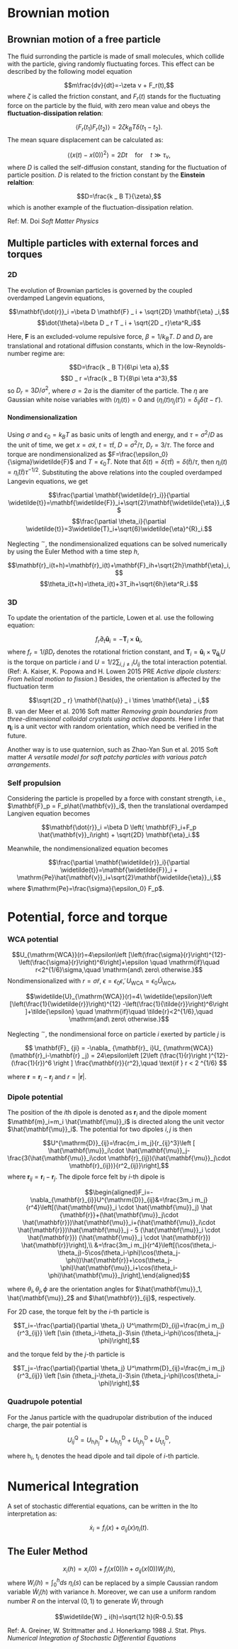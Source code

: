 # Brownian motion

## Brownian motion of a free particle

The fluid surronding the particle is made of small molecules, which collide with the particle, giving randomly fluctuating forces. This effect can be described by the following model equation

$$m\frac{dv}{dt}=-\zeta v + F_r(t),$$
where $\zeta$ is called the friction constant, and $F _ r(t)$ stands for the fluctuating force on the particle by the fluid, with zero mean value and obeys the **fluctuation-dissipation relation**:

$$\langle F _ r(t _ 1) F_ r(t _ 2)\rangle = 2 \zeta k_B T \delta(t _ 1 - t _ 2).$$
The mean square displacement can be calculated as:

$$\langle (x(t)-x(0))^2\rangle = 2Dt\quad \mathrm{for}\quad t\gg \tau _ v,$$
where $D$ is called the self-diffusion constant, standing for the fluctuation of particle position. $D$ is related to the friction constant by the **Einstein relaltion**:

$$D=\frac{k _ B T}{\zeta},$$
which is another example of the fluctuation-dissipation relation.

Ref: M. Doi *Soft Matter Physics*
## Multiple particles with external forces and torques

### 2D
The evolution of Brownian particles is governed by the coupled overdamped Langevin equations,

$$\mathbf{\dot{r}}_i =\beta D \mathbf{F} _ i + \sqrt{2D} \mathbf{\eta} _i,$$
$$\dot{\theta}=\beta D _ r T _ i + \sqrt{2D _ r}\eta^R_i$$

Here, $\mathbf{F}$ is an excluded-volume repulsive force, $\beta=1/k_B T$. $D$ and $D_r$ are translational and rotational diffusion constants, which in the low-Reynolds-number regime are:

$$D=\frac{k _ B T}{6\pi \eta a},$$
$$D _ r =\frac{k _ B T}{8\pi \eta a^3},$$
so $D_r=3D/\sigma^2$, where $\sigma=2 a$ is the diamiter of the particle. The $\eta$ are Gaussian white noise variables with $\langle \eta _ i(t)\rangle=0$ and $\langle\eta _ i(t) \eta _ j(t')\rangle=\delta _ {ij} \delta (t-t')$.

#### Nondimensionalization
Using $\sigma$ and $\epsilon_0=k_B T$ as basic units of length and energy, and $\tau=\sigma^2 / D$ as the unit of time, we get $x=\sigma \widetilde{x}$, $t=\tau \widetilde{t}$, $D=\sigma^2 / \tau$, $D_r = 3/\tau$. The force and torque are nondimensionalized as $F=\frac{\epsilon_0}{\sigma}\widetilde{F}$ and $T=\epsilon_0 \widetilde{T}$.
Note that $\delta(t)=\delta(\tau \widetilde{t})=\delta(\widetilde{t})/\tau$, then $\eta_i(t)=\widetilde{\eta}_i(\widetilde{t})\tau^{-1/2}$. Substituting the above relations into the coupled overdamped Langevin equations, we get

$$\frac{\partial \mathbf{\widetilde{r}_i}}{\partial \widetilde{t}}=\mathbf{\widetilde{F}}_i+\sqrt{2}\mathbf{\widetilde{\eta}}_i,$$
$$\frac{\partial \theta_i}{\partial \widetilde{t}}=3\widetilde{T}_i+\sqrt{6}\widetilde{\eta}^{R}_i.$$

Neglecting $^\sim$, the nondimensionalized equations can be solved numerically by using the Euler Method with a time step $h$,

$$\mathbf{r}_i(t+h)=\mathbf{r}_i(t)+\mathbf{F}_ih+\sqrt{2h}\mathbf{\eta}_i,$$
$$\theta_i(t+h)=\theta_i(t)+3T_ih+\sqrt{6h}\eta^R_i.$$

### 3D
To update the orientation of the particle, Lowen et al. use the following equation:

$$f _ r \partial _t \mathbf{\hat{u}} _ i = - \mathbf{T} _ i \times \mathbf{\hat{u}} _ i,$$
where $f _ r = 1/\beta D _ r$ denotes the rotational friction constant, and $\mathbf{T} _ i = \mathbf{\hat{u}} _ i\times \nabla _ {\mathbf{\hat{u}} _ i} U$ is the torque  on particle *i* and $U=1/2\sum _ {i, j\neq i}U _ {ij}$ the total interaction potential. (Ref: A. Kaiser, K. Popowa and H. Lowen 2015 PRE *Active dipole clusters: From helical motion to fission*.) Besides, the orientation is affected by the fluctuation term

$$\sqrt{2D _ r} \mathbf{\hat{u}} _ i \times \mathbf{\eta} _ i,$$
B. van der Meer et al. 2016 Soft matter *Removing grain boundaries from three-dimensional colloidal crystals using active dopants*. Here I infer that $\mathbf{\eta} _ i$ is a unit vector with random orientation, which need be verified in the future.

Another way is to use quaternion, such as Zhao-Yan Sun et al. 2015 Soft matter *A versatile model for soft patchy particles with various patch arrangements*.

### Self propulsion
Considering the particle is propelled by a force with constant strength, i.e., $\mathbf{F}_p = F_p\hat{\mathbf{v}}_i$, then the translational overdamped Langiven equation becomes

$$\mathbf{\dot{r}}_i =\beta D \left( \mathbf{F}_i+F_p \hat{\mathbf{v}}_i\right) + \sqrt{2D} \mathbf{\eta}_i.$$

Meanwhile, the nondimensionalized equation becomes

$$\frac{\partial \mathbf{\widetilde{r}}_i}{\partial \widetilde{t}}=\mathbf{\widetilde{F}}_i + \mathrm{Pe}\hat{\mathbf{v}}_i+\sqrt{2}\mathbf{\widetilde{\eta}}_i,$$
where $\mathrm{Pe}=\frac{\sigma}{\epsilon_0} F_p$.

# Potential, force and torque

### WCA potential

$$U_{\mathrm{WCA}}(r)=4\epsilon\left [\left(\frac{\sigma}{r}\right)^{12}-\left(\frac{\sigma}{r}\right)^6\right]+\epsilon \quad \mathrm{if}\quad r<2^{1/6}\sigma,\quad \mathrm{and\ zero\ otherwise.}$$
Nondimensionalized with $r=\sigma \widetilde{r}$, $\epsilon=\epsilon_0 \widetilde{\epsilon}$, $U_{\mathrm{WCA}}=\epsilon_0 \widetilde{U}_{\mathrm{WCA}}$,

$$\widetilde{U}_{\mathrm{WCA}}(r)=4\ \widetilde{\epsilon}\left [\left(\frac{1}{\widetilde{r}}\right)^{12} -\left(\frac{1}{\tilde{r}}\right)^6\right ]+\tilde{\epsilon} \quad \mathrm{if}\quad \tilde{r}<2^{1/6},\quad \mathrm{and\ zero\ otherwise.}$$

Neglecting $^\sim$, the nondimensional force on particle $i$ exerted by particle $j$ is

$$
\mathbf{F}_ {ji} = -\nabla_ {\mathbf{r}_ i}U_ {\mathrm{WCA}}(\mathbf{r}_i-\mathbf{r} _j) =
24\epsilon\left [2\left (\frac{1}{r}\right )^{12}-(\frac{1}{r})^6 \right ] \frac{\mathbf{r}}{r^2},\quad  \text{if } r < 2 ^{1/6}
$$

where $\mathbf{r} =\mathbf{r}_i-\mathbf{r}_j$ and $r=|\mathbf{r}|$.

### Dipole potential
The position of the $i$th dipole is denoted as $\mathbf{r}_i$ and the dipole moment $\mathbf{m}_i=m_i \hat{\mathbf{\mu}}_i$ is directed along the unit vector $\hat{\mathbf{\mu}}_i$. The potential for two dipoles $i, j$ is then  

$$U^{\mathrm{D}}_{ij}=\frac{m_i m_j}{r_{ij}^3}\left [ \hat{\mathbf{\mu}}_i\cdot \hat{\mathbf{\mu}}_j-\frac{3(\hat{\mathbf{\mu}}_i\cdot \mathbf{r}_{ij})(\hat{\mathbf{\mu}}_j\cdot \mathbf{r}_{ij})}{r^2_{ij}}\right],$$
where $\mathbf{r}_{ij}=\mathbf{r}_i -\mathbf{r}_j$. The dipole force felt by $i$-th dipole is 

$$\begin{aligned}F_i=-\nabla_{\mathbf{r}_{i}}U^{\mathrm{D}}_{ij}&=\frac{3m_i m_j}{r^4}\left[(\hat{\mathbf{\mu}}_i \cdot \hat{\mathbf{\mu}}_j) \hat {\mathbf{r}}+(\hat{\mathbf{\mu}}_j\cdot \hat{\mathbf{r}})\hat{\mathbf{\mu}}_i+(\hat{\mathbf{\mu}}_i\cdot \hat{\mathbf{r}})\hat{\mathbf{\mu}}_j - 5 (\hat{\mathbf{\mu}}_i \cdot \hat{\mathbf{r}}) (\hat{\mathbf{\mu}}_j \cdot \hat{\mathbf{r}}) \hat{\mathbf{r}}\right],\\ &=\frac{3m_i m_j}{r^4}\left[(\cos(\theta_i-\theta_j)-5\cos(\theta_i-\phi)\cos(\theta_j-\phi))\hat{\mathbf{r}}+\cos(\theta_j-\phi)\hat{\mathbf{\mu}}_i+\cos(\theta_i-\phi)\hat{\mathbf{\mu}}_j\right],\end{aligned}$$

where $\theta_i,\theta_j,\phi$ are the orientation angles for $\hat{\mathbf{\mu}}_1, \hat{\mathbf{\mu}}_2$ and $\hat{\mathbf{r}}_{ij}$, respectively.

For 2D case, the torque felt by the $i$-th particle is

$$T_i=-\frac{\partial}{\partial \theta_i} U^\mathrm{D}_{ij}=\frac{m_i m_j}{r^3_{ij}} \left [\sin (\theta_i-\theta_j)-3\sin (\theta_i-\phi)\cos(\theta_j-\phi)\right],$$

and the torque feld by the $j$-th particle is

$$T_j=-\frac{\partial}{\partial \theta_j} U^\mathrm{D}_{ij}=\frac{m_i m_j}{r^3_{ij}} \left [\sin (\theta_j-\theta_i)-3\sin (\theta_j-\phi)\cos(\theta_i-\phi)\right],$$





### Quadrupole potential
For the Janus particle with the quadrupolar distribution of the induced charge, the pair potential is 

$$U^{\mathrm{Q}}_{ij}=U_{\mathrm{h}_i\mathrm{h}_j}^{\mathrm{D}}+U_{\mathrm{h}_i\mathrm{t}_j}^{\mathrm{D}}+U_{\mathrm{t}_i\mathrm{h}_j}^{\mathrm{D}}+U_{\mathrm{t}_i\mathrm{t}_j}^{\mathrm{D}},$$

where $\mathrm{h}_i$, $\mathrm{t}_i$ denotes the head dipole and tail dipole of $i$-th particle. 

# Numerical Integration

A set of stochastic differential equations, can be written in the Ito interpretation as:

$$\dot{x} _ i = f _ i (x) + \sigma _ {ij}(x) \eta _ i (t).$$

## The Euler Method
$$x _ i(h) = x _ i(0) + f _ i (x(0))h + \sigma _ {ij}(x(0)) W _ j (h),$$
where $W _ i(h) = \int^h _ 0 ds\ \eta _ i (s)$ can be replaced by a simple Caussian random variable $\widetilde{W} _ i (h)$ with variance $h$. Moreover, we can use a uniform random number $R$ on the interval $(0, 1)$ to generate $\widetilde{W}_i$ through

$$\widetilde{W} _ i(h)=\sqrt{12 h}(R-0.5).$$

Ref: A. Greiner, W. Strittmatter and J. Honerkamp 1988 J. Stat. Phys. *Numerical Integration of Stochastic Differential Equations*

